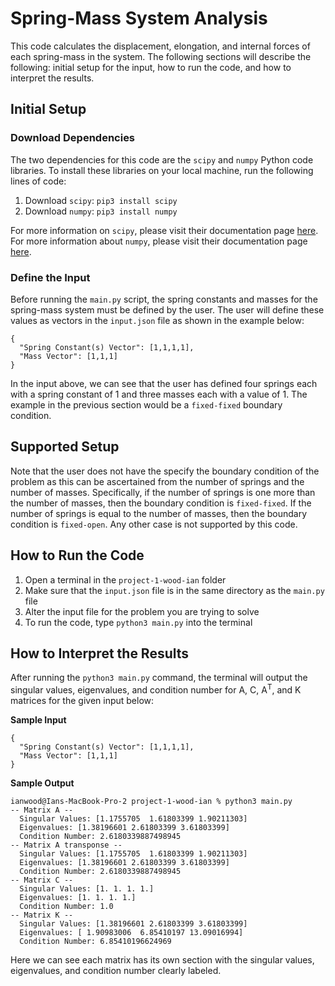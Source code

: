 # Spring-Mass System Analysis

This code calculates the displacement, elongation, and internal forces of each spring-mass in the system. The following sections will describe the following: initial setup for the input, how to run the code, and how to interpret the results.

## Initial Setup

### Download Dependencies

The two dependencies for this code are the `scipy` and `numpy` Python code libraries. To install these libraries on your local machine, run the following lines of code:

1. Download `scipy`: `pip3 install scipy`
2. Download `numpy`: `pip3 install numpy`

For more information on `scipy`, please visit their documentation page [here](https://scipy.org). For more information about `numpy`, please visit their documentation page [here](https://numpy.org/doc/stable/user/whatisnumpy.html). 

### Define the Input

Before running the `main.py` script, the spring constants and masses for the spring-mass system must be defined by the user. The user will define these values as vectors in the `input.json` file as shown in the example below:

```
{
  "Spring Constant(s) Vector": [1,1,1,1],
  "Mass Vector": [1,1,1]
}
```

In the input above, we can see that the user has defined four springs each with a spring constant of 1 and three masses each with a value of 1. The example in the previous section would be a `fixed-fixed` boundary condition.

## Supported Setup

Note that the user does not have the specify the boundary condition of the problem as this can be ascertained from the number of springs and the number of masses. Specifically, if the number of springs is one more than the number of masses, then the boundary condition is `fixed-fixed`. If the number of springs is equal to the number of masses, then the boundary condition is `fixed-open`. Any other case is not supported by this code.

## How to Run the Code

1. Open a terminal in the `project-1-wood-ian` folder
2. Make sure that the `input.json` file is in the same directory as the `main.py` file
3. Alter the input file for the problem you are trying to solve
4. To run the code, type `python3 main.py` into the terminal

## How to Interpret the Results

After running the `python3 main.py` command, the terminal will output the singular values, eigenvalues, and condition number for A, C, A<sup>T</sup>, and K matrices for the given input below:

**Sample Input**
```
{
  "Spring Constant(s) Vector": [1,1,1,1],
  "Mass Vector": [1,1,1]
}
```

**Sample Output**
```
ianwood@Ians-MacBook-Pro-2 project-1-wood-ian % python3 main.py
-- Matrix A --
  Singular Values: [1.1755705  1.61803399 1.90211303]
  Eigenvalues: [1.38196601 2.61803399 3.61803399]
  Condition Number: 2.6180339887498945
-- Matrix A transponse --
  Singular Values: [1.1755705  1.61803399 1.90211303]
  Eigenvalues: [1.38196601 2.61803399 3.61803399]
  Condition Number: 2.6180339887498945
-- Matrix C --
  Singular Values: [1. 1. 1. 1.]
  Eigenvalues: [1. 1. 1. 1.]
  Condition Number: 1.0
-- Matrix K --
  Singular Values: [1.38196601 2.61803399 3.61803399]
  Eigenvalues: [ 1.90983006  6.85410197 13.09016994]
  Condition Number: 6.85410196624969
```
Here we can see each matrix has its own section with the singular values, eigenvalues, and condition number clearly labeled.

